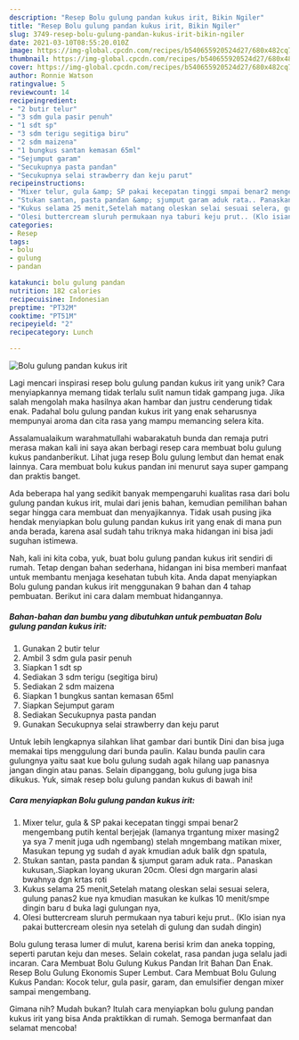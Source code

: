```yaml
---
description: "Resep Bolu gulung pandan kukus irit, Bikin Ngiler"
title: "Resep Bolu gulung pandan kukus irit, Bikin Ngiler"
slug: 3749-resep-bolu-gulung-pandan-kukus-irit-bikin-ngiler
date: 2021-03-10T08:55:20.010Z
image: https://img-global.cpcdn.com/recipes/b540655920524d27/680x482cq70/bolu-gulung-pandan-kukus-irit-foto-resep-utama.jpg
thumbnail: https://img-global.cpcdn.com/recipes/b540655920524d27/680x482cq70/bolu-gulung-pandan-kukus-irit-foto-resep-utama.jpg
cover: https://img-global.cpcdn.com/recipes/b540655920524d27/680x482cq70/bolu-gulung-pandan-kukus-irit-foto-resep-utama.jpg
author: Ronnie Watson
ratingvalue: 5
reviewcount: 14
recipeingredient:
- "2 butir telur"
- "3 sdm gula pasir penuh"
- "1 sdt sp"
- "3 sdm terigu segitiga biru"
- "2 sdm maizena"
- "1 bungkus santan kemasan 65ml"
- "Sejumput garam"
- "Secukupnya pasta pandan"
- "Secukupnya selai strawberry dan keju parut"
recipeinstructions:
- "Mixer telur, gula &amp; SP pakai kecepatan tinggi smpai benar2 mengembang putih kental berjejak (lamanya trgantung mixer masing2 ya sya 7 menit juga udh ngembang) stelah mngembang matikan mixer, Masukan tepung yg sudah d ayak kmudian aduk balik dgn spatula,"
- "Stukan santan, pasta pandan &amp; sjumput garam aduk rata.. Panaskan kukusan,.Siapkan loyang ukuran 20cm. Olesi dgn margarin alasi bwahnya dgn krtas roti"
- "Kukus selama 25 menit,Setelah matang oleskan selai sesuai selera, gulung panas2 kue nya kmudian masukan ke kulkas 10 menit/smpe dingin baru d buka lagi gulungan nya,"
- "Olesi buttercream sluruh permukaan nya taburi keju prut.. (Klo isian nya pakai buttercream olesin nya setelah di gulung dan sudah dingin)"
categories:
- Resep
tags:
- bolu
- gulung
- pandan

katakunci: bolu gulung pandan 
nutrition: 182 calories
recipecuisine: Indonesian
preptime: "PT32M"
cooktime: "PT51M"
recipeyield: "2"
recipecategory: Lunch

---
```



![Bolu gulung pandan kukus irit](https://img-global.cpcdn.com/recipes/b540655920524d27/680x482cq70/bolu-gulung-pandan-kukus-irit-foto-resep-utama.jpg)

Lagi mencari inspirasi resep bolu gulung pandan kukus irit yang unik? Cara menyiapkannya memang tidak terlalu sulit namun tidak gampang juga. Jika salah mengolah maka hasilnya akan hambar dan justru cenderung tidak enak. Padahal bolu gulung pandan kukus irit yang enak seharusnya mempunyai aroma dan cita rasa yang mampu memancing selera kita.

Assalamualaikum warahmatullahi wabarakatuh bunda dan remaja putri merasa makan kali ini saya akan berbagi resep cara membuat bolu gulung kukus pandanberikut. Lihat juga resep Bolu gulung lembut dan hemat enak lainnya. Cara membuat bolu kukus pandan ini menurut saya super gampang dan praktis banget.

Ada beberapa hal yang sedikit banyak mempengaruhi kualitas rasa dari bolu gulung pandan kukus irit, mulai dari jenis bahan, kemudian pemilihan bahan segar hingga cara membuat dan menyajikannya. Tidak usah pusing jika hendak menyiapkan bolu gulung pandan kukus irit yang enak di mana pun anda berada, karena asal sudah tahu triknya maka hidangan ini bisa jadi suguhan istimewa.


Nah, kali ini kita coba, yuk, buat bolu gulung pandan kukus irit sendiri di rumah. Tetap dengan bahan sederhana, hidangan ini bisa memberi manfaat untuk membantu menjaga kesehatan tubuh kita. Anda dapat menyiapkan Bolu gulung pandan kukus irit menggunakan 9 bahan dan 4 tahap pembuatan. Berikut ini cara dalam membuat hidangannya.

<!--inarticleads1-->

##### Bahan-bahan dan bumbu yang dibutuhkan untuk pembuatan Bolu gulung pandan kukus irit:

1. Gunakan 2 butir telur
1. Ambil 3 sdm gula pasir penuh
1. Siapkan 1 sdt sp
1. Sediakan 3 sdm terigu (segitiga biru)
1. Sediakan 2 sdm maizena
1. Siapkan 1 bungkus santan kemasan 65ml
1. Siapkan Sejumput garam
1. Sediakan Secukupnya pasta pandan
1. Gunakan Secukupnya selai strawberry dan keju parut


Untuk lebih lengkapnya silahkan lihat gambar dari buntik Dini dan bisa juga memakai tips menggulung dari bunda paulin. Kalau bunda paulin cara gulungnya yaitu saat kue bolu gulung sudah agak hilang uap panasnya jangan dingin atau panas. Selain dipanggang, bolu gulung juga bisa dikukus. Yuk, simak resep bolu gulung pandan kukus di bawah ini! 

<!--inarticleads2-->

##### Cara menyiapkan Bolu gulung pandan kukus irit:

1. Mixer telur, gula &amp; SP pakai kecepatan tinggi smpai benar2 mengembang putih kental berjejak (lamanya trgantung mixer masing2 ya sya 7 menit juga udh ngembang) stelah mngembang matikan mixer, Masukan tepung yg sudah d ayak kmudian aduk balik dgn spatula,
1. Stukan santan, pasta pandan &amp; sjumput garam aduk rata.. Panaskan kukusan,.Siapkan loyang ukuran 20cm. Olesi dgn margarin alasi bwahnya dgn krtas roti
1. Kukus selama 25 menit,Setelah matang oleskan selai sesuai selera, gulung panas2 kue nya kmudian masukan ke kulkas 10 menit/smpe dingin baru d buka lagi gulungan nya,
1. Olesi buttercream sluruh permukaan nya taburi keju prut.. (Klo isian nya pakai buttercream olesin nya setelah di gulung dan sudah dingin)


Bolu gulung terasa lumer di mulut, karena berisi krim dan aneka topping, seperti parutan keju dan meses. Selain cokelat, rasa pandan juga selalu jadi incaran. Cara Membuat Bolu Gulung Kukus Pandan Irit Bahan Dan Enak. Resep Bolu Gulung Ekonomis Super Lembut. Cara Membuat Bolu Gulung Kukus Pandan: Kocok telur, gula pasir, garam, dan emulsifier dengan mixer sampai mengembang. 

Gimana nih? Mudah bukan? Itulah cara menyiapkan bolu gulung pandan kukus irit yang bisa Anda praktikkan di rumah. Semoga bermanfaat dan selamat mencoba!
